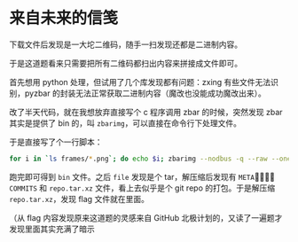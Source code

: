 # 来自未来的信笺

下载文件后发现是一大坨二维码，随手一扫发现还都是二进制内容。

于是这道题看来只需要把所有二维码都扫出内容来拼接成文件即可。

首先想用 python 处理，但试用了几个库发现都有问题：zxing 有些文件无法识别，pyzbar 的封装无法正常获取二进制内容（魔改也没能成功魔改出来）。

改了半天代码，就在我想放弃直接写个 c 程序调用 zbar 的时候，突然发现 zbar 其实是提供了 bin 的，叫 `zbarimg`，可以直接在命令行下处理文件。

于是直接写了个一行脚本：

```sh
for i in `ls frames/*.png`; do echo $i; zbarimg --nodbus -q --raw --oneshot -Sbinary $i >> bin; done
```

跑完即可得到 `bin` 文件。之后 `file` 发现是个 tar，解压缩后发现有 `META`，`COMMITS` 和 `repo.tar.xz` 文件，看上去似乎是个 git repo 的打包。于是解压缩 `repo.tar.xz`，发现 flag 文件就在里面。

（从 flag 内容发现原来这道题的灵感来自 GitHub 北极计划的，又读了一遍题才发现里面其实充满了暗示